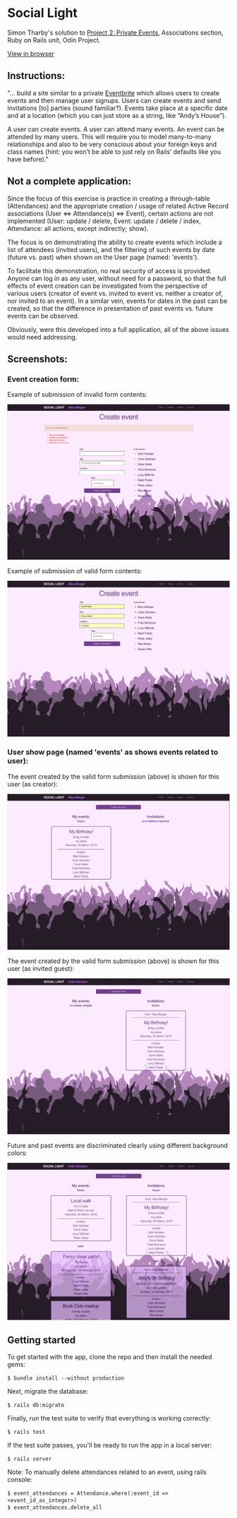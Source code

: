 # Social Light

Simon Tharby's solution to [Project 2: Private Events](https://www.theodinproject.com/courses/ruby-on-rails/lessons/associations), Associations section, Ruby on Rails unit, Odin Project.

[View in browser](https://social-light-simontharby.herokuapp.com/)

## Instructions:

"... build a site similar to a private [Eventbrite](https://www.eventbrite.com/) which allows users to create events and then manage user signups. Users can create events and send invitations [to] parties (sound familiar?). Events take place at a specific date and at a location (which you can just store as a string, like “Andy’s House”).

A user can create events. A user can attend many events. An event can be attended by many users. This will require you to model many-to-many relationships and also to be very conscious about your foreign keys and class names (hint: you won’t be able to just rely on Rails’ defaults like you have before)."

## Not a complete application:

Since the focus of this exercise is practice in creating a through-table (Attendances) and the appropriate creation / usage of related Active Record associations (User <=> Attendance(s) <=> Event), certain actions are not implemented (User: update / delete, Event: update / delete / index, Attendance: all actions, except indirectly; show).

The focus is on demonstrating the ability to create events which include a list of attendees (invited users), and the filtering of such events by date (future vs. past) when shown on the User page (named: 'events').

To facilitate this demonstration, no real security of access is provided. Anyone can log in as any user, without need for a password, so that the full effects of event creation can be investigated from the perspective of various users (creator of event vs. invited to event vs. neither a creator of, nor invited to an event). In a similar vein, events for dates in the past can be created, so that the difference in presentation of past events vs. future events can be observed.

Obviously, were this developed into a full application, all of the above issues would need addressing.

## Screenshots:

### Event creation form:

Example of submission of invalid form contents:

![social_errors.png](app/assets/images/social_errors.png)

Example of submission of valid form contents:

![social_valid.png](app/assets/images/social_valid.png)

### User show page (named 'events' as shows events related to user):

The event created by the valid form submission (above) is shown for this user (as creator):

![social_creator.png](app/assets/images/social_creator.png)

The event created by the valid form submission (above) is shown for this user (as invited guest):

![social_invited.png](app/assets/images/social_invited.png)

Future and past events are discriminated clearly using different background colors:

![social_events.png](app/assets/images/social_events.png)

## Getting started

To get started with the app, clone the repo and then install the needed gems:

```
$ bundle install --without production
```

Next, migrate the database:

```
$ rails db:migrate
```

Finally, run the test suite to verify that everything is working correctly:

```
$ rails test
```

If the test suite passes, you'll be ready to run the app in a local server:

```
$ rails server
```

Note: To manually delete attendances related to an event, using rails console:

```
$ event_attendances = Attendance.where(:event_id => <event_id_as_integer>)
$ event_attendances.delete_all
```
